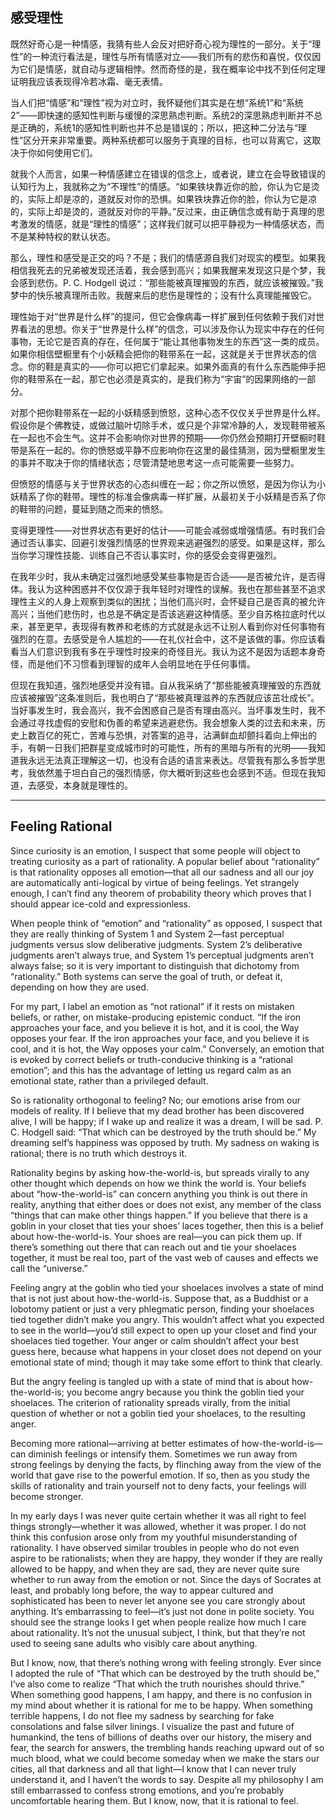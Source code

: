 ## 感受理性

既然好奇心是一种情感，我猜有些人会反对把好奇心视为理性的一部分。关于“理性”的一种流行看法是，理性与所有情感对立——我们所有的悲伤和喜悦，仅仅因为它们是情感，就自动与逻辑相悖。然而奇怪的是，我在概率论中找不到任何定理证明我应该表现得冷若冰霜、毫无表情。

当人们把“情感”和“理性”视为对立时，我怀疑他们其实是在想“系统1”和“系统2”——即快速的感知性判断与缓慢的深思熟虑判断。系统2的深思熟虑判断并不总是正确的，系统1的感知性判断也并不总是错误的；所以，把这种二分法与“理性”区分开来非常重要。两种系统都可以服务于真理的目标，也可以背离它，这取决于你如何使用它们。

就我个人而言，如果一种情感建立在错误的信念上，或者说，建立在会导致错误的认知行为上，我就称之为“不理性”的情感。“如果铁块靠近你的脸，你认为它是烫的，实际上却是凉的，道就反对你的恐惧。如果铁块靠近你的脸，你认为它是凉的，实际上却是烫的，道就反对你的平静。”反过来，由正确信念或有助于真理的思考激发的情感，就是“理性的情感”；这样我们就可以把平静视为一种情感状态，而不是某种特权的默认状态。

那么，理性和感受是正交的吗？不是；我们的情感源自我们对现实的模型。如果我相信我死去的兄弟被发现还活着，我会感到高兴；如果我醒来发现这只是个梦，我会感到悲伤。P. C. Hodgell 说过：“那些能被真理摧毁的东西，就应该被摧毁。”我梦中的快乐被真理所击败。我醒来后的悲伤是理性的；没有什么真理能摧毁它。

理性始于对“世界是什么样”的提问，但它会像病毒一样扩展到任何依赖于我们对世界看法的思想。你关于“世界是什么样”的信念，可以涉及你认为现实中存在的任何事物，无论它是否真的存在，任何属于“能让其他事物发生的东西”这一类的成员。如果你相信壁橱里有个小妖精会把你的鞋带系在一起，这就是关于世界状态的信念。你的鞋是真实的——你可以把它们拿起来。如果外面真的有什么东西能伸手把你的鞋带系在一起，那它也必须是真实的，是我们称为“宇宙”的因果网络的一部分。

对那个把你鞋带系在一起的小妖精感到愤怒，这种心态不仅仅关乎世界是什么样。假设你是个佛教徒，或做过脑叶切除手术，或只是个非常冷静的人，发现鞋带被系在一起也不会生气。这并不会影响你对世界的预期——你仍然会预期打开壁橱时鞋带是系在一起的。你的愤怒或平静不应影响你在这里的最佳猜测，因为壁橱里发生的事并不取决于你的情绪状态；尽管清楚地思考这一点可能需要一些努力。

但愤怒的情感与关于世界状态的心态纠缠在一起；你之所以愤怒，是因为你认为小妖精系了你的鞋带。理性的标准会像病毒一样扩展，从最初关于小妖精是否系了你的鞋带的问题，蔓延到随之而来的愤怒。

变得更理性——对世界状态有更好的估计——可能会减弱或增强情感。有时我们会通过否认事实、回避引发强烈情感的世界观来逃避强烈的感受。如果是这样，那么当你学习理性技能、训练自己不否认事实时，你的感受会变得更强烈。

在我年少时，我从未确定过强烈地感受某些事物是否合适——是否被允许，是否得体。我认为这种困惑并不仅仅源于我年轻时对理性的误解。我也在那些甚至不追求理性主义的人身上观察到类似的困扰；当他们高兴时，会怀疑自己是否真的被允许高兴；当他们悲伤时，也总是不确定是否该逃避这种情感。至少自苏格拉底时代以来，甚至更早，表现得有教养和老练的方式就是永远不让别人看到你对任何事物有强烈的在意。去感受是令人尴尬的——在礼仪社会中，这不是该做的事。你应该看看当人们意识到我有多在乎理性时投来的奇怪目光。我认为这不是因为话题本身奇怪，而是他们不习惯看到理智的成年人会明显地在乎任何事情。

但现在我知道，强烈地感受并没有错。自从我采纳了“那些能被真理摧毁的东西就应该被摧毁”这条准则后，我也明白了“那些被真理滋养的东西就应该茁壮成长”。当好事发生时，我会高兴，我不会困惑自己是否有理由高兴。当坏事发生时，我不会通过寻找虚假的安慰和伪善的希望来逃避悲伤。我会想象人类的过去和未来，历史上数百亿的死亡，苦难与恐惧，对答案的追寻，沾满鲜血却颤抖着向上伸出的手，有朝一日我们把群星变成城市时的可能性，所有的黑暗与所有的光明——我知道我永远无法真正理解这一切，也没有合适的语言来表达。尽管我有那么多哲学思考，我依然羞于坦白自己的强烈情感，你大概听到这些也会感到不适。但现在我知道，去感受，本身就是理性的。

---

## Feeling Rational

Since curiosity is an emotion, I suspect that some people will object to treating curiosity as a part of rationality. A popular belief about “rationality” is that rationality opposes all emotion—that all our sadness and all our joy are automatically anti-logical by virtue of being feelings. Yet strangely enough, I can’t find any theorem of probability theory which proves that I should appear ice-cold and expressionless.

When people think of “emotion” and “rationality” as opposed, I suspect that they are really thinking of System 1 and System 2—fast perceptual judgments versus slow deliberative judgments. System 2’s deliberative judgments aren’t always true, and System 1’s perceptual judgments aren’t always false; so it is very important to distinguish that dichotomy from “rationality.” Both systems can serve the goal of truth, or defeat it, depending on how they are used.

For my part, I label an emotion as “not rational” if it rests on mistaken beliefs, or rather, on mistake-producing epistemic conduct. “If the iron approaches your face, and you believe it is hot, and it is cool, the Way opposes your fear. If the iron approaches your face, and you believe it is cool, and it is hot, the Way opposes your calm.” Conversely, an emotion that is evoked by correct beliefs or truth-conducive thinking is a “rational emotion”; and this has the advantage of letting us regard calm as an emotional state, rather than a privileged default.

So is rationality orthogonal to feeling? No; our emotions arise from our models of reality. If I believe that my dead brother has been discovered alive, I will be happy; if I wake up and realize it was a dream, I will be sad. P. C. Hodgell said: “That which can be destroyed by the truth should be.” My dreaming self’s happiness was opposed by truth. My sadness on waking is rational; there is no truth which destroys it.

Rationality begins by asking how-the-world-is, but spreads virally to any other thought which depends on how we think the world is. Your beliefs about “how-the-world-is” can concern anything you think is out there in reality, anything that either does or does not exist, any member of the class “things that can make other things happen.” If you believe that there is a goblin in your closet that ties your shoes’ laces together, then this is a belief about how-the-world-is. Your shoes are real—you can pick them up. If there’s something out there that can reach out and tie your shoelaces together, it must be real too, part of the vast web of causes and effects we call the “universe.”

Feeling angry at the goblin who tied your shoelaces involves a state of mind that is not just about how-the-world-is. Suppose that, as a Buddhist or a lobotomy patient or just a very phlegmatic person, finding your shoelaces tied together didn’t make you angry. This wouldn’t affect what you expected to see in the world—you’d still expect to open up your closet and find your shoelaces tied together. Your anger or calm shouldn’t affect your best guess here, because what happens in your closet does not depend on your emotional state of mind; though it may take some effort to think that clearly.

But the angry feeling is tangled up with a state of mind that is about how-the-world-is; you become angry because you think the goblin tied your shoelaces. The criterion of rationality spreads virally, from the initial question of whether or not a goblin tied your shoelaces, to the resulting anger.

Becoming more rational—arriving at better estimates of how-the-world-is—can diminish feelings or intensify them. Sometimes we run away from strong feelings by denying the facts, by flinching away from the view of the world that gave rise to the powerful emotion. If so, then as you study the skills of rationality and train yourself not to deny facts, your feelings will become stronger.

In my early days I was never quite certain whether it was all right to feel things strongly—whether it was allowed, whether it was proper. I do not think this confusion arose only from my youthful misunderstanding of rationality. I have observed similar troubles in people who do not even aspire to be rationalists; when they are happy, they wonder if they are really allowed to be happy, and when they are sad, they are never quite sure whether to run away from the emotion or not. Since the days of Socrates at least, and probably long before, the way to appear cultured and sophisticated has been to never let anyone see you care strongly about anything. It’s embarrassing to feel—it’s just not done in polite society. You should see the strange looks I get when people realize how much I care about rationality. It’s not the unusual subject, I think, but that they’re not used to seeing sane adults who visibly care about anything.

But I know, now, that there’s nothing wrong with feeling strongly. Ever since I adopted the rule of “That which can be destroyed by the truth should be,” I’ve also come to realize “That which the truth nourishes should thrive.” When something good happens, I am happy, and there is no confusion in my mind about whether it is rational for me to be happy. When something terrible happens, I do not flee my sadness by searching for fake consolations and false silver linings. I visualize the past and future of humankind, the tens of billions of deaths over our history, the misery and fear, the search for answers, the trembling hands reaching upward out of so much blood, what we could become someday when we make the stars our cities, all that darkness and all that light—I know that I can never truly understand it, and I haven’t the words to say. Despite all my philosophy I am still embarrassed to confess strong emotions, and you’re probably uncomfortable hearing them. But I know, now, that it is rational to feel.